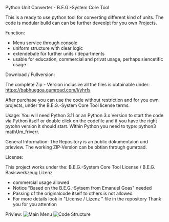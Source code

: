Python Unit Converter - B.E.G.-System Core Tool

This is a ready to use python tool for converting different kind of units.
The code is modular build can can be further deveolpt for you own Projects.

Function:
- Menu service through console
- uniform structure with clear logic
- extendebale für further units / departments
- usable for education, commercial and privat usage, perhaps siencetific usage

Download / Fullversion:

The complete Zip - Version inclusive all the files is obtainable under:
https://babhuegoa.gumroad.com/l/yhrfs

After purchase you can use the code without restriction and for you own projects, 
under the B.E.G.-System Core Tool license terms.

Usage:
You will need Python 3.11 or an Python 3.x Version to start the code via
Python itself or double click on the codefile and if you have the right pytohn version it should start.
Within Python you need to type: python3 mathUm_friverr.

General Information:
The Repository is an public dokumentaion und prieview. The working ZIP-Version can be obtian 
through gumroad.

License:

This project works under the: B.E.G.-System Core Tool License / B.E.G. Basiswerkzeug Lizenz
- commercial usage allowed
- Notice "Based on the B.E.G.-Sytsem from Emanuel Goas" needed
- Passing of the originalcode itself to others is not allowed
- For more details look in "License / Lizenz " file in the repository
Thank you for you attention

Priview:
![Main Menu](screenshots/MathUmHauptmenü.jpg)
![Code Structure](screenshots/MathUmCodeHauptmenü.jpg)
